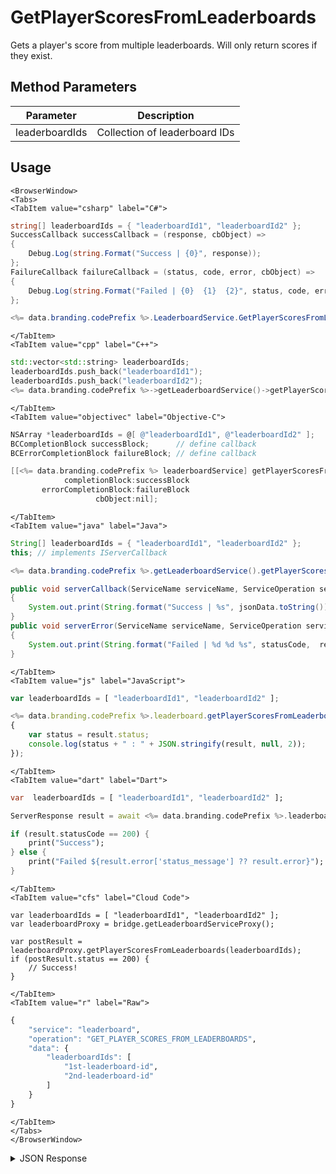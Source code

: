 # GetPlayerScoresFromLeaderboards

Gets a player's score from multiple leaderboards. Will only return scores if they exist.

<PartialServop service_name="leaderboard" operation_name="GET_PLAYER_SCORES_FROM_LEADERBOARDS" />

## Method Parameters
Parameter | Description
--------- | -----------
leaderboardIds | Collection of leaderboard IDs

## Usage

```mdx-code-block
<BrowserWindow>
<Tabs>
<TabItem value="csharp" label="C#">
```

```csharp
string[] leaderboardIds = { "leaderboardId1", "leaderboardId2" };
SuccessCallback successCallback = (response, cbObject) =>
{
    Debug.Log(string.Format("Success | {0}", response));
};
FailureCallback failureCallback = (status, code, error, cbObject) =>
{
    Debug.Log(string.Format("Failed | {0}  {1}  {2}", status, code, error));
};

<%= data.branding.codePrefix %>.LeaderboardService.GetPlayerScoresFromLeaderboards(leaderboardIds, successCallback, failureCallback);
```

```mdx-code-block
</TabItem>
<TabItem value="cpp" label="C++">
```

```cpp
std::vector<std::string> leaderboardIds;
leaderboardIds.push_back("leaderboardId1");
leaderboardIds.push_back("leaderboardId2");
<%= data.branding.codePrefix %>->getLeaderboardService()->getPlayerScoresFromLeaderboards(leaderboardIds, this);
```

```mdx-code-block
</TabItem>
<TabItem value="objectivec" label="Objective-C">
```

```objectivec
NSArray *leaderboardIds = @[ @"leaderboardId1", @"leaderboardId2" ];
BCCompletionBlock successBlock;      // define callback
BCErrorCompletionBlock failureBlock; // define callback

[[<%= data.branding.codePrefix %> leaderboardService] getPlayerScoresFromLeaderboards:leaderboardIds
            completionBlock:successBlock
       errorCompletionBlock:failureBlock
                   cbObject:nil];
```

```mdx-code-block
</TabItem>
<TabItem value="java" label="Java">
```

```java
String[] leaderboardIds = { "leaderboardId1", "leaderboardId2" };
this; // implements IServerCallback

<%= data.branding.codePrefix %>.getLeaderboardService().getPlayerScoresFromLeaderboards(leaderboardIds, this);

public void serverCallback(ServiceName serviceName, ServiceOperation serviceOperation, JSONObject jsonData)
{
    System.out.print(String.format("Success | %s", jsonData.toString()));
}
public void serverError(ServiceName serviceName, ServiceOperation serviceOperation, int statusCode, int reasonCode, String jsonError)
{
    System.out.print(String.format("Failed | %d %d %s", statusCode,  reasonCode, jsonError.toString()));
}
```

```mdx-code-block
</TabItem>
<TabItem value="js" label="JavaScript">
```

```javascript
var leaderboardIds = [ "leaderboardId1", "leaderboardId2" ];

<%= data.branding.codePrefix %>.leaderboard.getPlayerScoresFromLeaderboards(leaderboardIds, result =>
{
	var status = result.status;
	console.log(status + " : " + JSON.stringify(result, null, 2));
});
```

```mdx-code-block
</TabItem>
<TabItem value="dart" label="Dart">
```

```dart
var  leaderboardIds = [ "leaderboardId1", "leaderboardId2" ];

ServerResponse result = await <%= data.branding.codePrefix %>.leaderboardService.getPlayerScoresFromLeaderboards(leaderboardIds:leaderboardIds);

if (result.statusCode == 200) {
    print("Success");
} else {
    print("Failed ${result.error['status_message'] ?? result.error}");
}
```

```mdx-code-block
</TabItem>
<TabItem value="cfs" label="Cloud Code">
```

```cfscript
var leaderboardIds = [ "leaderboardId1", "leaderboardId2" ];
var leaderboardProxy = bridge.getLeaderboardServiceProxy();

var postResult = leaderboardProxy.getPlayerScoresFromLeaderboards(leaderboardIds);
if (postResult.status == 200) {
    // Success!
}
```

```mdx-code-block
</TabItem>
<TabItem value="r" label="Raw">
```

```r
{
	"service": "leaderboard",
	"operation": "GET_PLAYER_SCORES_FROM_LEADERBOARDS",
	"data": {
		"leaderboardIds": [
			"1st-leaderboard-id",
			"2nd-leaderboard-id"
		]
	}
}
```

```mdx-code-block
</TabItem>
</Tabs>
</BrowserWindow>
```

<details>
<summary>JSON Response</summary>

```json
{
	"status": 200,
	"data": {
		"scores": [{
			"score": 100,
			"data": {
				"test": "testdata"
			},
			"createdAt": 1484933569566,
			"updatedAt": 1484933569566,
			"leaderboardId": "testLeaderboard",
			"versionId": 150
		}, {
			"score": 10,
			"data": null,
			"createdAt": 1484933681216,
			"updatedAt": 1484933681216,
			"leaderboardId": "testLeaderboard2",
			"versionId": 3
		}]
	}
}
```
</details>

